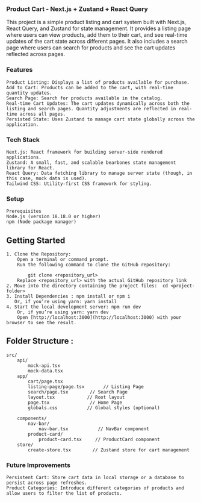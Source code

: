 ### Product Cart - Next.js + Zustand + React Query

This project is a simple product listing and cart system built with Next.js, React Query, and Zustand for state management. It provides a listing page where users can view products, add them to their cart, and see real-time updates of the cart state across different pages. It also includes a search page where users can search for products and see the cart updates reflected across pages.

### Features
    Product Listing: Displays a list of products available for purchase.
    Add to Cart: Products can be added to the cart, with real-time quantity updates.
    Search Page: Search for products available in the catalog.
    Real-time Cart Updates: The cart updates dynamically across both the listing and search pages. Quantity adjustments are reflected in real-time across all pages.
    Persisted State: Uses Zustand to manage cart state globally across the application.

### Tech Stack
    Next.js: React framework for building server-side rendered applications.
    Zustand: A small, fast, and scalable bearbones state management library for React.
    React Query: Data fetching library to manage server state (though, in this case, mock data is used).
    Tailwind CSS: Utility-first CSS framework for styling.

### Setup
    Prerequisites
    Node.js (version 18.18.0 or higher)
    npm (Node package manager)


## Getting Started
    
    1. Clone the Repository:
        Open a terminal or command prompt.
        Run the following command to clone the GitHub repository:
        
            git clone <repository_url>
        Replace <repository_url> with the actual GitHub repository link
    2. Move into the directory containing the project files:  cd <project-folder>
    3. Install Dependencies : npm install or npm i
       Or, if you’re using yarn: yarn install
    4. Start the local development server: npm run dev
        Or, if you’re using yarn: yarn dev
        Open [http://localhost:3000](http://localhost:3000) with your browser to see the result.

## Folder Structure :
    src/
        api/
            mock-api.tsx        
            mock-data.tsx  
        app/
            cart/page.tsx
            listing-page/page.tsx       // Listing Page
            search/page.tsx        // Search Page
            layout.tsx            // Root layout
            page.tsx               // Home Page
            globals.css           // Global styles (optional)
        
        components/
            nav-bar/
                nav-bar.tsx           // NavBar component
            product-card/
                product-card.tsx     // ProductCard component
        store/
            create-store.tsx        // Zustand store for cart management
            

### Future Improvements
    Persistent Cart: Store cart data in local storage or a database to persist across page refreshes.
    Product Categories: Introduce different categories of products and allow users to filter the list of products.
